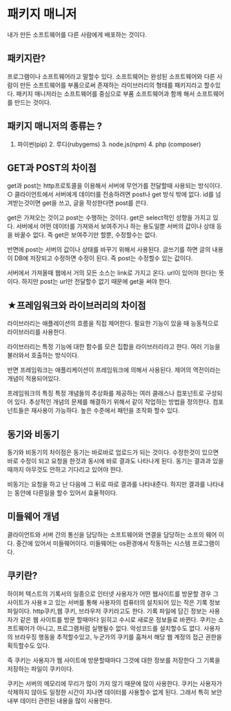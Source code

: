 # 패키지 매니저

내가 만든 소프트웨어를 다른 사람에게 배포하는 것이다. 

## 패키지란?

프로그램이나 소프트웨어라고 말할수 있다.
소프트웨어는 완성된 소프트웨어와 다른 사람이 만든 소프트웨어를 부품으로써 존재하는
라이브러리의 형태를 패키지라고 할수있다. 패키지 매니저라는 소프트웨어를 중심으로 부품 소프트웨어과
함께 해서 소프트웨어를 만드는 것이다. 

## 패키지 매니저의 종류는 ? 
1. 파이썬(pip) 2. 루디(rubygems) 3. node.js(npm) 4. php (composer)

## GET과 POST의 차이점

get과 post는 http프로토콜을 이용해서 서버에 무언가를 전달할때 사용되는 방식이다.
○ 클라이언트에서 서버에게 데이터를 전송하려면 post나 get 방식 밖에 없다. 
id를 넘겨받는것이면 get을 쓰고, 글을 작성한다면 post를 쓴다.

get은 가져오는 것이고 post는 수행하는 것이다. 
get은 select적인 성향을 가지고 있다. 서버에서 어떤 데이터를 가져와서 보여주거나 하는 용도일뿐
서버의 값이나 상태 등을 바꿀수 없다. 즉 get은 보여주기만 할뿐, 수정할수는 없다. 

반면에 post는 서버의 값이나 상태를 바꾸기 위해서 사용된다. 글쓰기를 하면 글의 내용이 DB에 저장되고 수정하면 
수정이 된다. 즉 post는 수정할수 있는 값이다. 

서버에서 가져올때 웹에서 거의 모든 소스는 link로 가지고 온다. url이 있어야 한다는 뜻이다. 
하지만 post는 url만 전달할수 없기 때문에 get을 써야 한다. 

## ★프레임워크와 라이브러리의 차이점

라이브러리는 애플레이션의 흐름을 직접 제어한다. 
필요한 기능이 있을 때 능동적으로 라이브러리를 사용한다.

라이브러리는 특정 기능에 대한 함수를 모은 집합을 라이브러리라고 한다.
여러 기능을 불러와서 호출하는 방식이다. 


반면 프레임워크는 애플리케이션이 프레임워크에 의해서 사용된다. 
제어의 역전이라는 개념이 적용되어있다. 


프레임워크의 특징
특정 개념들의 추상화를 제공하는 여러 클래스나 컴포넌트로 구성되어 있다.
추상적인 개념의 문제를 해결하기 위해서 같이 작업하는 방법을 정의한다.
컴포넌트들은 재사용이 가능하다.
높은 수준에서 패턴을 조작화 할수 있다.  

## 동기와 비동기 
동기와 비동기의 차이점은
동기는 바로바로 업로드가 되는 것이다. 수정한것이 있으면 바로 수정이 되고 
요청을 한것과 동시에 바로 결과도 나타나게 된다. 동기는 결과과 있을때까지 
아무것도 안하고 기다리고 있어야 한다. 

비동기는 요청을 하고 난 다음에 그 뒤로 따로 결과를 나타내준다. 
하지만 결과를 나타내는 동안에 다른일을 할수 있어서 효율적이다. 
## 미들웨어 개념 

클라이언트와 서버 간의 통신을 담당하는 소프트웨어와 연결을  담당하는 소프의 웨어 이다.
중간에 있어서 미들웨어이다. 미들웨어는 os환경에서 작동하는 시스템 프로그램이다.

## 쿠키란?
하이퍼 텍스트의 기록서의 일종으로 인터넷 사용자가 
어떤 웹사이트를 방문할 경우 그 사이트가 사용ㅎ고 있는 서버를 통해 사용자의 컴퓨터의
설치되어 있는 작은 기록 정보 파일이다. http쿠키,웹 쿠키, 브라우저 쿠키라고도 한다. 
기록 파일에 담긴 정보는 사용자가 같은 웹 사이트를 방문 할때마다 읽히고 수시로 새로운 정보들로
바뀐다. 
쿠키는  소프트웨어가 아니고, 프로그램처럼 실행될수 없다. 악성코드를 설치할수도 없다. 사용자의
브라우징 행동을 추적할수있고, 누군가의 쿠키를 훔쳐서 해당 웹 계정의 접근 권한을 획득할수도 있다.

즉 쿠키는 사용자가 웹 사이트에 방문할때마다 그것에 대한 정보를 저장한다 그 기록을 저장하는 파일이
쿠키이다. 

쿠키는 서버의 메모리에 무리가 많이 가지 않기 때문에 많이 사용한다. 
쿠키는 사용자가 삭제하지 않아도 일정한 시간이 지나면 데이터를 사용할수 없게 된다. 그래서 특히 
보안 내부 데이터 관련된 내용을 많이 사용한다. 
